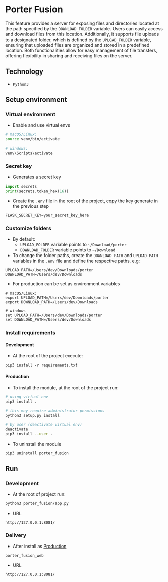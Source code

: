 # Porter Fusion

This feature provides a server for exposing files and directories located at the path specified by the `DOWNLOAD_FOLDER` variable. Users can easily access and download files from this location. Additionally, it supports file uploads to a designated folder, which is defined by the `UPLOAD_FOLDER` variable, ensuring that uploaded files are organized and stored in a predefined location. Both functionalities allow for easy management of file transfers, offering flexibility in sharing and receiving files on the server.

## Technology
- `Python3`

## Setup environment

### Virtual environment
- Enable and use virtual envs
```sh
# macOS/Linux:
source venv/bin/activate

# windows:
venv\Scripts\activate
```

### Secret key
- Generates a secret key
```python
import secrets
print(secrets.token_hex(16))
```

- Create the `.env` file in the root of the project, copy the key generate in the previous step
```properties
FLASK_SECRET_KEY=your_secret_key_here
```

### Customize folders
- By default:
    - `UPLOAD_FOLDER` variable points to `~/Download/porter`
    - `DOWNLOAD_FOLDER` variable points to `~/Download`
- To change the folder paths, create the `DOWNLOAD_PATH` and `UPLOAD_PATH` variables in the `.env` file and define the respective paths. e.g:
```properties
UPLOAD_PATH=/Users/dev/Downloads/porter
DOWNLOAD_PATH=/Users/dev/Downloads
```

- For production can be set as environment variables
```shell
# macOS/Linux:
export UPLOAD_PATH=/Users/dev/Downloads/porter
export DOWNLOAD_PATH=/Users/dev/Downloads

# windows
set UPLOAD_PATH=/Users/dev/Downloads/porter
set DOWNLOAD_PATH=/Users/dev/Downloads
```

### Install requirements
#### Development
- At the root of the project execute:
```pip
pip3 install -r requirements.txt
```

#### Production
- To install the module, at the root of the project run:
```sh
# using virtual env
pip3 install .

# this may require administrator permissions
python3 setup.py install

# by user (deactivate virtual env)
deactivate
pip3 install --user .
```

- To uninstall the module
```sh
pip3 uninstall porter_fusion
```

## Run
### Development
- At the root of project run:
```sh
python3 porter_fusion/app.py
```

- URL
```url
http://127.0.0.1:8081/
```

### Delivery
- After install as [Production](#production)
```sh
porter_fusion_web
```

- URL
```url
http://127.0.0.1:8081/
```
